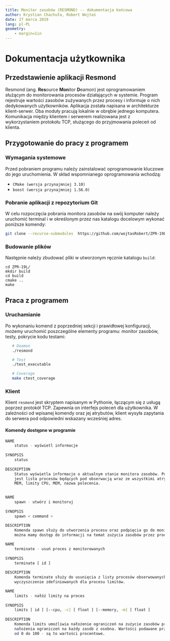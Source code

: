 ```yaml
---
title: Monitor zasobów (RESMOND) -- dokumentacja końcowa
author: Krystian Chachuła, Robert Wojtaś
date: 27 marca 2019
lang: pl-PL
geometry:
    - margin=1in
---
```


# Dokumentacja użytkownika
## Przedstawienie aplikacji Resmond
Resmond (ang. **Res**ource **Mon**itor **D**eamon) jest oprogramowaniem służącym do monitorowania 
procesów działających w systemie. Program rejestruje wartości zasobów zużywanych przez procesy i 
informuje o nich dedykowanych użytkowników. Aplikacja została napisana w architekturze klient-serwer. 
Oba moduły pracują lokalnie w obrębie jednego komputera. Komunikacja między klientem i 
serwerem realizowana jest z wykorzystaniem protokołu TCP, służącego do przyjmowania poleceń od 
klienta. 

## Przygotowanie do pracy z programem
### Wymagania systemowe
Przed pobraniem programu należy zainstalować oprogramowanie kluczowe do jego uruchomienia. W skład 
wspomnianego oprogramowania wchodzą:

* ```CMake (wersja przynajmniej 3.10)```
* ```boost (wersja przynajmniej 1.56.0)```

### Pobranie aplikacji z repozytorium Git
W celu rozpoczęcia pobrania monitora zasobów na swój komputer należy uruchomić terminal i w określonym 
 przez nas katalogu docelowym wykonać poniższe komendy:

```bash
git clone --recurse-submodules  https://github.com/wojtasRobert/ZPR-19L.git
```

### Budowanie plików
Następnie należy zbudować pliki w utworzonym ręcznie katalogu ```build```:

```
cd ZPR-19L/
mkdir build
cd build
cmake ..
make
```

## Praca z programem
### Uruchamianie
Po wykonaniu komend z poprzedniej sekcji i prawidłowej konfiguracji, możemy uruchomić poszczególne elementy programu: monitor
 zasobów, testy, pokrycie kodu testami:

```bash
   # Deamon
   ./resmond
```

```bash
   # Test
   ./test_executable
```

```bash
   # Coverage
   make ctest_coverage
```


### Klient
Klient ```resmond``` jest skryptem napisanym w Pythonie, łączącym się z usługą poprzez protokół TCP. 
Zapewnia on interfejs poleceń dla użytkownika. W zależności od wpisanej komendy oraz jej atrybutów, klient 
wysyła zapytania do serwera pod odpowiedni wskazany wcześniej adres. 

#### Komendy dostępne w programie

```bash
NAME
    status - wyświetl informacje 
    
SYNOPSIS
    status
    
DESCRIPTION
    Status wyświetla informacje o aktualnym stanie monitora zasobów. Po wywołaniu komendy drukowana 
    jest lista procesów będących pod obserwacją wraz ze wszystkimi atrybutami (id procesu, zużycie CPU, 
    MEM, limity CPU, MEM, nazwa polecenia. 
    
```

```bash
NAME
    spawn - utwórz i monitoruj
    
SYNOPSIS
    spawn < command > 
    
DESCRIPTION
    Komenda spawn służy do utworzenia procesu oraz podpięcia go do monitora zasobów. Po utworzeniu 
    można mamy dostęp do informacji na temat zużycia zasobów przez proces.    
```

```bash
NAME
    terminate - usuń proces z monitorowanych
    
SYNOPSIS
    terminate [ id ] 
    
DESCRIPTION
    Komenda terminate służy do usunięcia z listy procesów obserwowanych przez monitor zasobów oraz 
    wyczyszczenie zdefiniowanych dla procesu limitów.
```

```bash
NAME
    limits - nałóż limity na proces
    
SYNOPSIS
    limits [ id ] [--cpu, -c] [ float ] [--memory, -m] [ float ]
    
DESCRIPTION
    Komenda limits umożliwia nałożenie ograniczeń na zużycie zasobów przez procesy. Istnieje możliwość 
    nałożenia ograniczeń na każdy zasób z osobna. Wartości podawane przez użytkownika powinny być w zakresie 
    od 0 do 100 - są to wartości procentowe.
```